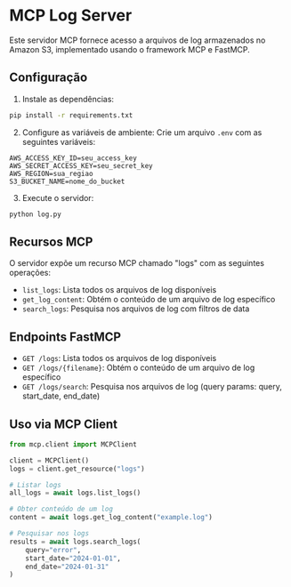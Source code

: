 # MCP Log Server

Este servidor MCP fornece acesso a arquivos de log armazenados no Amazon S3, implementado usando o framework MCP e FastMCP.

## Configuração

1. Instale as dependências:
```bash
pip install -r requirements.txt
```

2. Configure as variáveis de ambiente:
Crie um arquivo `.env` com as seguintes variáveis:
```
AWS_ACCESS_KEY_ID=seu_access_key
AWS_SECRET_ACCESS_KEY=seu_secret_key
AWS_REGION=sua_regiao
S3_BUCKET_NAME=nome_do_bucket
```

3. Execute o servidor:
```bash
python log.py
```

## Recursos MCP

O servidor expõe um recurso MCP chamado "logs" com as seguintes operações:

- `list_logs`: Lista todos os arquivos de log disponíveis
- `get_log_content`: Obtém o conteúdo de um arquivo de log específico
- `search_logs`: Pesquisa nos arquivos de log com filtros de data

## Endpoints FastMCP

- `GET /logs`: Lista todos os arquivos de log disponíveis
- `GET /logs/{filename}`: Obtém o conteúdo de um arquivo de log específico
- `GET /logs/search`: Pesquisa nos arquivos de log (query params: query, start_date, end_date)

## Uso via MCP Client

```python
from mcp.client import MCPClient

client = MCPClient()
logs = client.get_resource("logs")

# Listar logs
all_logs = await logs.list_logs()

# Obter conteúdo de um log
content = await logs.get_log_content("example.log")

# Pesquisar nos logs
results = await logs.search_logs(
    query="error",
    start_date="2024-01-01",
    end_date="2024-01-31"
)